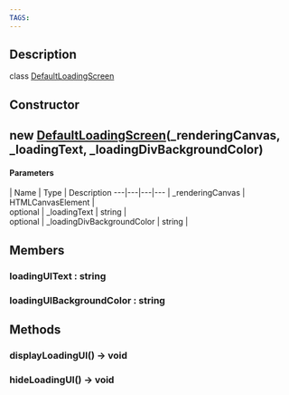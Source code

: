 ```yaml
---
TAGS:
---
```

## Description

class [DefaultLoadingScreen](/classes/2.4/DefaultLoadingScreen)



## Constructor

## new [DefaultLoadingScreen](/classes/2.4/DefaultLoadingScreen)(_renderingCanvas, _loadingText, _loadingDivBackgroundColor)



#### Parameters
 | Name | Type | Description
---|---|---|---
 | _renderingCanvas | HTMLCanvasElement |  
optional | _loadingText | string |  
optional | _loadingDivBackgroundColor | string |  
## Members

### loadingUIText : string



### loadingUIBackgroundColor : string



## Methods

### displayLoadingUI() &rarr; void


### hideLoadingUI() &rarr; void


